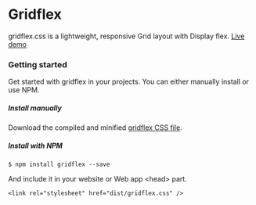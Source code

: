 # Gridflex
gridflex.css is a lightweight, responsive Grid layout with Display flex.
[Live demo](https://ga-mo.github.io/gridflex/demo/)

### Getting started

Get started with gridflex in your projects. You can either manually install or use NPM.
##### Install manually
Download the compiled and minified [gridflex CSS file](https://github.com/GA-MO/gridflex/tree/master/lib).
##### Install with NPM
`$ npm install gridflex --save`

And include it in your website or Web app &lt;head&gt; part.

`<link rel="stylesheet" href="dist/gridflex.css" />`
